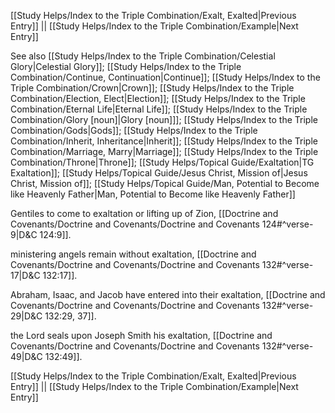 [[Study Helps/Index to the Triple Combination/Exalt, Exalted|Previous Entry]]  ||  [[Study Helps/Index to the Triple Combination/Example|Next Entry]]

 See also [[Study Helps/Index to the Triple Combination/Celestial Glory|Celestial Glory]]; [[Study Helps/Index to the Triple Combination/Continue, Continuation|Continue]]; [[Study Helps/Index to the Triple Combination/Crown|Crown]]; [[Study Helps/Index to the Triple Combination/Election, Elect|Election]]; [[Study Helps/Index to the Triple Combination/Eternal Life|Eternal Life]]; [[Study Helps/Index to the Triple Combination/Glory [noun]|Glory [noun]]]; [[Study Helps/Index to the Triple Combination/Gods|Gods]]; [[Study Helps/Index to the Triple Combination/Inherit, Inheritance|Inherit]]; [[Study Helps/Index to the Triple Combination/Marriage, Marry|Marriage]]; [[Study Helps/Index to the Triple Combination/Throne|Throne]]; [[Study Helps/Topical Guide/Exaltation|TG Exaltation]]; [[Study Helps/Topical Guide/Jesus Christ, Mission of|Jesus Christ, Mission of]]; [[Study Helps/Topical Guide/Man, Potential to Become like Heavenly Father|Man, Potential to Become like Heavenly Father]]

 Gentiles to come to exaltation or lifting up of Zion, [[Doctrine and Covenants/Doctrine and Covenants/Doctrine and Covenants 124#^verse-9|D&C 124:9]].

 ministering angels remain without exaltation, [[Doctrine and Covenants/Doctrine and Covenants/Doctrine and Covenants 132#^verse-17|D&C 132:17]].

 Abraham, Isaac, and Jacob have entered into their exaltation, [[Doctrine and Covenants/Doctrine and Covenants/Doctrine and Covenants 132#^verse-29|D&C 132:29, 37]].

 the Lord seals upon Joseph Smith his exaltation, [[Doctrine and Covenants/Doctrine and Covenants/Doctrine and Covenants 132#^verse-49|D&C 132:49]].

[[Study Helps/Index to the Triple Combination/Exalt, Exalted|Previous Entry]]  ||  [[Study Helps/Index to the Triple Combination/Example|Next Entry]]